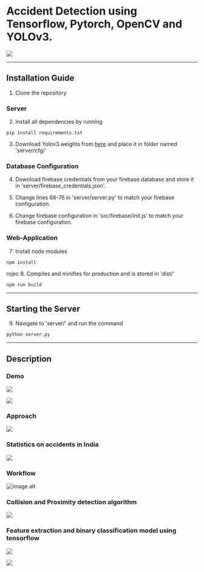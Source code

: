 # Accident Detection using Tensorflow, Pytorch, OpenCV and YOLOv3.
![](https://raw.githubusercontent.com/iamrgm/IC463_Runtime_Terror/master/Images/slide1.PNG?token=AHGCFGC26O6IC3ODZ7X42HK7GD2X4)

----

## Installation Guide 

1. Clone the repository

### Server 

2. Install all dependencies by running

``` 
pip install requirements.txt
```

3. Download Yolov3.weights from [here](https://pjreddie.com/media/files/yolov3.weights) and place it in folder named 'server/cfg/'

### Database Configuration

4. Download firebase credentials from your firebase database and store it in 'server/firebase_credentials.json'.

5. Change lines 68-76 in 'server/server.py' to match your firebase configuration.

6. Change firebase configuration in 'src/firebase/init.js' to match your firebase configuration.


### Web-Application


7. Install node modules
```
npm install
```
rojec
8. Compiles and minifies for production and is stored in 'dist/'
```
npm run build
```

---

## Starting the  Server 

9. Navigate to 'server/' and run the command
```
python server.py
```

---
## Description
### Demo
![](https://raw.githubusercontent.com/iamrgm/IC463_Runtime_Terror/master/Images/demo.gif?token=AHGCFGCNJPVZPT3SAP47JKK7GD6OW)

![](https://raw.githubusercontent.com/iamrgm/IC463_Runtime_Terror/master/Images/whatsapp_demo.gif?token=AHGCFGFLTJ3XWRUBX2AN5SC7GD6QY)
### Approach
![](https://raw.githubusercontent.com/iamrgm/IC463_Runtime_Terror/master/Images/approach.PNG?token=AHGCFGFVJSSB57RZ7S2BA527GD4ZU)
### Statistics on accidents in India
![](https://raw.githubusercontent.com/iamrgm/IC463_Runtime_Terror/master/Images/slide2.PNG?token=AHGCFGEI35FOHND22DQ3EXK7GD2YO)

### Workflow
![image alt](https://raw.githubusercontent.com/iamrgm/IC463_Runtime_Terror/master/Images/slide3.PNG?token=AHGCFGDMPBSXPNUUSBCAHUC7GD2Y2)

### Collision and Proximity detection algorithm
![](https://raw.githubusercontent.com/iamrgm/IC463_Runtime_Terror/master/Images/slide4.PNG?token=AHGCFGHK3R7YMUXGIWKUMVC7GD3IQ)


### Feature extraction and binary classification model using tensorflow
![](https://raw.githubusercontent.com/iamrgm/IC463_Runtime_Terror/master/Images/model%20flow.PNG?token=AHGCFGCZ32XV5J3VHNL6XVC7GD464)

![](https://raw.githubusercontent.com/iamrgm/IC463_Runtime_Terror/master/Images/slide5.PNG?token=AHGCFGGPQMZWIYWC42BAW527GEK34)






